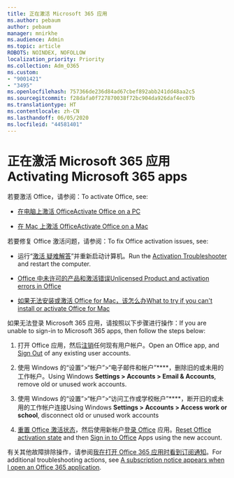 ```yaml
---
title: 正在激活 Microsoft 365 应用
ms.author: pebaum
author: pebaum
manager: mnirkhe
ms.audience: Admin
ms.topic: article
ROBOTS: NOINDEX, NOFOLLOW
localization_priority: Priority
ms.collection: Adm_O365
ms.custom:
- "9001421"
- "3495"
ms.openlocfilehash: 757366de236d84ad67cbef892abb241dd48aa2c5
ms.sourcegitcommit: f28dafa0f727870038f72bc904da926daf4ec07b
ms.translationtype: HT
ms.contentlocale: zh-CN
ms.lasthandoff: 06/05/2020
ms.locfileid: "44581401"
---
```

# <a name="activating-microsoft-365-apps"></a><span data-ttu-id="55150-102">正在激活 Microsoft 365 应用</span><span class="sxs-lookup"><span data-stu-id="55150-102">Activating Microsoft 365 apps</span></span>

<span data-ttu-id="55150-103">若要激活 Office，请参阅：</span><span class="sxs-lookup"><span data-stu-id="55150-103">To activate Office, see:</span></span>

- [<span data-ttu-id="55150-104">在电脑上激活 Office</span><span class="sxs-lookup"><span data-stu-id="55150-104">Activate Office on a PC</span></span>](https://support.office.com/article/activate-office-5bd38f38-db92-448b-a982-ad170b1e187e) 

- [<span data-ttu-id="55150-105">在 Mac 上激活 Office</span><span class="sxs-lookup"><span data-stu-id="55150-105">Activate Office on a Mac</span></span>](https://support.office.com/article/activate-office-for-mac-7f6646b1-bb14-422a-9ad4-a53410fcefb2)

<span data-ttu-id="55150-106">若要修复 Office 激活问题，请参阅：</span><span class="sxs-lookup"><span data-stu-id="55150-106">To fix Office activation issues, see:</span></span>

- <span data-ttu-id="55150-107">运行“[激活 疑难解答](https://aka.ms/SARA-OfficeActivation-Alchemy)”并重新启动计算机。</span><span class="sxs-lookup"><span data-stu-id="55150-107">Run the [Activation Troubleshooter](https://aka.ms/SARA-OfficeActivation-Alchemy) and restart the computer.</span></span>
- [<span data-ttu-id="55150-108">Office 中未许可的产品和激活错误</span><span class="sxs-lookup"><span data-stu-id="55150-108">Unlicensed Product and activation errors in Office</span></span>](https://support.office.com/article/unlicensed-product-and-activation-errors-in-office-0d23d3c0-c19c-4b2f-9845-5344fedc4380)

- [<span data-ttu-id="55150-109">如果无法安装或激活 Office for Mac，该怎么办</span><span class="sxs-lookup"><span data-stu-id="55150-109">What to try if you can't install or activate Office for Mac</span></span>](https://support.office.com/article/what-to-try-if-you-can-t-install-or-activate-office-for-mac-5efba2b4-b1e6-4e5f-bf3c-6ab945d03dea)

<span data-ttu-id="55150-110">如果无法登录 Microsoft 365 应用，请按照以下步骤进行操作：</span><span class="sxs-lookup"><span data-stu-id="55150-110">If you are unable to sign-in to Microsoft 365 apps, then follow the steps below:</span></span>

1. <span data-ttu-id="55150-111">打开 Office 应用，然后[注销](https://go.microsoft.com/fwlink/?linkid=2114082)任何现有用户帐户。</span><span class="sxs-lookup"><span data-stu-id="55150-111">Open an Office app, and [Sign Out](https://go.microsoft.com/fwlink/?linkid=2114082) of any existing user accounts.</span></span>

2. <span data-ttu-id="55150-112">使用 Windows 的“设置”>“帐户”>“电子邮件和帐户”\*\*\*\*，删除旧的或未用的工作帐户。</span><span class="sxs-lookup"><span data-stu-id="55150-112">Using Windows **Settings > Accounts > Email & Accounts**, remove old or unused work accounts.</span></span>

3. <span data-ttu-id="55150-113">使用 Windows 的“设置”>“帐户”>“访问工作或学校帐户”\*\*\*\*，断开旧的或未用的工作帐户连接</span><span class="sxs-lookup"><span data-stu-id="55150-113">Using Windows **Settings > Accounts > Access work or school**, disconnect old or unused work accounts</span></span>

4. <span data-ttu-id="55150-114">[重置 Office 激活状态](https://docs.microsoft.com/office365/troubleshoot/activation/reset-office-365-proplus-activation-state)，然后使用新帐户[登录 Office](https://support.office.com/article/sign-in-to-office-b9582171-fd1f-4284-9846-bdd72bb28426) 应用。</span><span class="sxs-lookup"><span data-stu-id="55150-114">[Reset Office activation state](https://docs.microsoft.com/office365/troubleshoot/activation/reset-office-365-proplus-activation-state) and then [Sign in to Office](https://support.office.com/article/sign-in-to-office-b9582171-fd1f-4284-9846-bdd72bb28426) Apps using the new account.</span></span>

<span data-ttu-id="55150-115">有关其他故障排除操作，请参阅[我在打开 Office 365 应用时看到订阅通知](https://support.office.com/article/a-subscription-notice-appears-when-i-open-an-office-365-application-4cabe32c-f594-4c0e-9191-3d3ade10cceb)。</span><span class="sxs-lookup"><span data-stu-id="55150-115">For additional troubleshooting actions, see [A subscription notice appears when I open an Office 365 application](https://support.office.com/article/a-subscription-notice-appears-when-i-open-an-office-365-application-4cabe32c-f594-4c0e-9191-3d3ade10cceb).</span></span>
